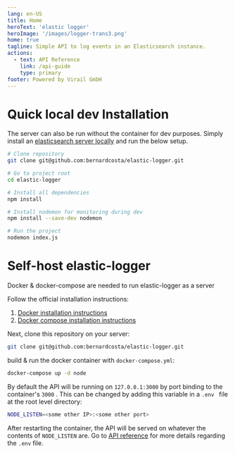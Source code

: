 ```yaml
---
lang: en-US
title: Home
heroText: 'elastic logger'
heroImage: '/images/logger-trans3.png'
home: true
tagline: Simple API to log events in an Elasticsearch instance.
actions:
  - text: API Reference
    link: /api-guide
    type: primary
footer: Powered by Virail GmbH
---
```

# Quick local dev Installation
The server can also be run without the container for dev purposes. Simply install an [elasticsearch server locally](https://www.elastic.co/guide/en/elasticsearch/reference/current/install-elasticsearch.html) and run the below setup.

```sh
# Clone repository
git clone git@github.com:bernardcosta/elastic-logger.git

# Go to project root
cd elastic-logger

# Install all dependencies
npm install

# Install nodemon for monitoring during dev
npm install --save-dev nodemon

# Run the project
nodemon index.js
```

# Self-host elastic-logger

Docker & docker-compose are needed to run elastic-logger as a server

Follow the official installation instructions:

1. [Docker installation instructions](https://docs.docker.com/desktop/linux/install/)
2. [Docker compose installation instructions](https://docs.docker.com/compose/install/)


Next, clone this repository on your server:
```sh
git clone git@github.com:bernardcosta/elastic-logger.git
```

build & run the docker container with `docker-compose.yml`:

```sh
docker-compose up -d node
```

By default the API will be running on `127.0.0.1:3000` by port binding to the container's `3000` . This can be changed by adding this variable in a `.env ` file at the root level directory:

```sh
NODE_LISTEN=<some other IP>:<some other port>
``` 

After restarting the container, the API will be served on whatever the contents of `NODE_LISTEN` are.
Go to [API reference](./api-guide.md) for more details regarding the `.env` file.